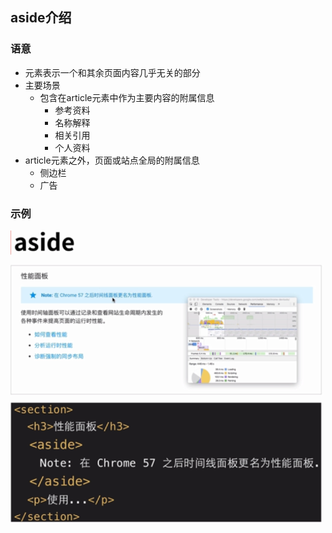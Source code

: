## aside介绍

### 语意
- 元素表示一个和其余页面内容几乎无关的部分
- 主要场景
  - 包含在article元素中作为主要内容的附属信息
    - 参考资料
    - 名称解释
    - 相关引用
    - 个人资料
- article元素之外，页面或站点全局的附属信息
  - 侧边栏
  - 广告

### 示例
![](assets/html/images/aside1.png)

